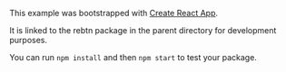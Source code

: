 This example was bootstrapped with [Create React App](https://github.com/facebook/create-react-app).

It is linked to the rebtn package in the parent directory for development purposes.

You can run `npm install` and then `npm start` to test your package.
